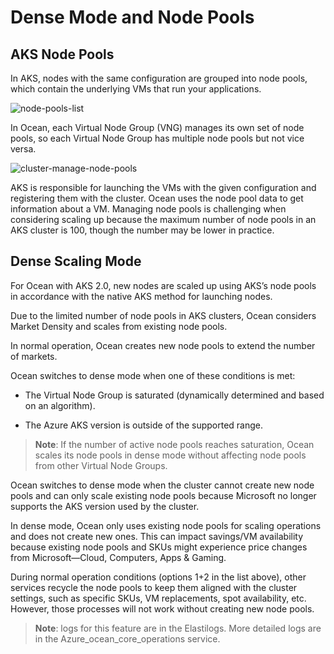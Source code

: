 <meta name=“robots” content=“noindex”>

#  Dense Mode and Node Pools

##  AKS Node Pools

In AKS, nodes with the same configuration are grouped into node pools, which contain the underlying VMs that run your applications.

![node-pools-list](https://github.com/spotinst/help/assets/159915991/d48abfb2-b129-4581-bdc9-3d867ffb39fa)


In Ocean, each Virtual Node Group (VNG) manages its own set of node pools, so each Virtual Node Group has multiple node pools but not vice versa.

![cluster-manage-node-pools](https://github.com/spotinst/help/assets/159915991/90fdf59e-9489-4434-a7e0-95deccca4a68)

AKS is responsible for launching the VMs with the given configuration and registering them with the cluster.
Ocean uses the node pool data to get information about a VM.
Managing node pools is challenging when considering scaling up because the maximum number of node pools in an AKS cluster is 100, though the number may be lower in practice.

##  Dense Scaling Mode

For Ocean with AKS 2.0, new nodes are scaled up using AKS’s node pools in accordance with the native AKS method for launching nodes.

Due to the limited number of node pools in AKS clusters, Ocean considers Market Density and scales from existing node pools. 

In normal operation, Ocean creates new node pools to extend the number of markets. 

Ocean switches to dense mode when one of these conditions is met:

* The Virtual Node Group is saturated (dynamically determined and based on an algorithm).

* The Azure AKS version is outside of the supported range.

>**Note**: If the number of active node pools reaches saturation, Ocean scales its node pools in dense mode without affecting node pools from other Virtual Node Groups.

Ocean switches to dense mode when the cluster cannot create new node pools and can only scale existing node pools because Microsoft no longer supports the AKS version used by the cluster. 

In dense mode, Ocean only uses existing node pools for scaling operations and does not create new ones. This can impact savings/VM availability because existing node pools and SKUs might experience price changes from Microsoft—Cloud, Computers, Apps & Gaming.   

During normal operation conditions (options 1+2 in the list above), other services recycle the node pools to keep them aligned with the cluster settings, such as specific SKUs, VM replacements, spot availability, etc. However, those processes will not work without creating new node pools.

>**Note**: logs for this feature are in the Elastilogs. More detailed logs are in the Azure_ocean_core_operations service.

